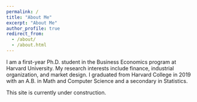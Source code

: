 ```yaml
---
permalink: /
title: "About Me"
excerpt: "About Me"
author_profile: true
redirect_from: 
  - /about/
  - /about.html
---
```


I am a first-year Ph.D. student in the Business Economics program at Harvard University. My research interests include finance, industrial organization, and market design. I graduated from Harvard College in 2019 with an A.B. in Math and Computer Science and a secondary in Statistics.

This site is currently under construction.
